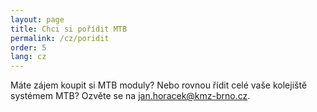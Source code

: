 ```yaml
---
layout: page
title: Chci si pořídit MTB
permalink: /cz/poridit
order: 5
lang: cz
---
```


Máte zájem koupit si MTB moduly? Nebo rovnou řídit celé vaše kolejiště systémem
MTB? Ozvěte se na
<a href="mailto:jan.horacek@kmz-brno.cz">jan.horacek@kmz-brno.cz</a>.

